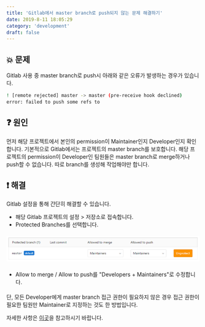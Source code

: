 ```yaml
---
title: 'Gitlab에서 master branch로 push되지 않는 문제 해결하기'
date: 2019-8-11 18:05:29
category: 'development'
draft: false
---
```


## 💥 문제

Gitlab 사용 중 master branch로 push시 아래와 같은 오류가 발생하는 경우가 있습니다.

```bash
! [remote rejected] master -> master (pre-receive hook declined)
error: failed to push some refs to
```

## ❓ 원인

먼저 해당 프로젝트에서 본인의 permission이 Maintainer인지 Developer인지 확인합니다.
기본적으로 Gitlab에서는 프로젝트의 master branch를 보호합니다.
해당 프로젝트의 permission이 Developer인 팀원들은 master branch로 merge하거나 push할 수 없습니다.
따로 branch를 생성해 작업해야만 합니다.

## ❗️ 해결

Gitlab 설정을 통해 간단히 해결할 수 있습니다.

-   해당 Gitlab 프로젝트의 설정 > 저장소로 접속합니다.
-   Protected Branches를 선택합니다.

####

![](./images/protected_branches.png)

####

-   Allow to merge / Allow to push를 "Developers + Maintainers"로 수정합니다.

####

단, 모든 Developer에게 master branch 접근 권한이 필요하지 않은 경우 접근 권한이 필요한 팀원만 Maintainer로 지정하는 것도 한 방법입니다.

자세한 사항은 [이곳](https://docs.gitlab.com/ee/user/project/protected_branches.html)을 참고하시기 바랍니다.

